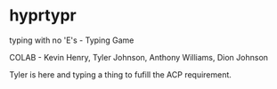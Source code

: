 # hyprtypr
typing with no 'E's - Typing Game

COLAB - Kevin Henry, Tyler Johnson, Anthony Williams, Dion Johnson

Tyler is here and typing a thing to fufill the ACP requirement.